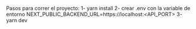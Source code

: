 Pasos para correr el proyecto:
1- yarn install
2- crear .env con la variable de entorno NEXT_PUBLIC_BACKEND_URL=https://localhost:<API_PORT>
3- yarn dev
